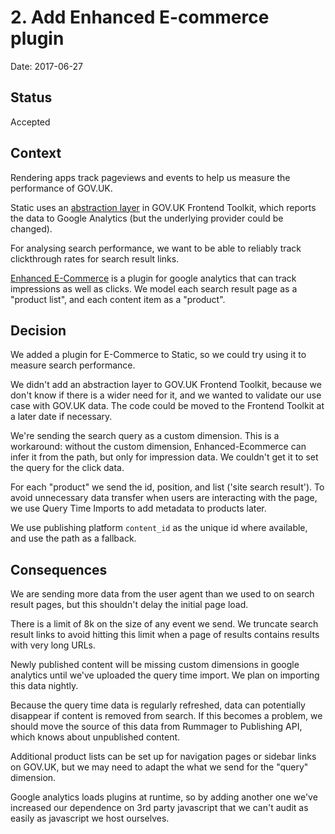 # 2. Add Enhanced E-commerce plugin

Date: 2017-06-27

## Status

Accepted

## Context

Rendering apps track pageviews and events to help us measure the performance
of GOV.UK.

Static uses an [abstraction layer](https://github.com/alphagov/govuk_frontend_toolkit/blob/master/docs/analytics.md) in GOV.UK Frontend Toolkit, which reports the data to Google Analytics (but the underlying provider could be changed).

For analysing search performance, we want to be able to reliably track clickthrough rates for search result links.

[Enhanced E-Commerce](https://developers.google.com/analytics/devguides/collection/analyticsjs/enhanced-ecommerce) is a plugin for google analytics that can track impressions as well as clicks. We model each search result page as a "product list", and each content item as a "product".

## Decision

We added a plugin for E-Commerce to Static, so we could try using it
to measure search performance.

We didn't add an abstraction layer to GOV.UK Frontend Toolkit, because we don't
know if there is a wider need for it, and we wanted to validate our use case with GOV.UK data. The code could be moved to the Frontend Toolkit at a later date if necessary.

We're sending the search query as a custom dimension. This is a workaround: without the custom dimension, Enhanced-Ecommerce
can infer it from the path, but only for impression data. We couldn't get it to set the query for the click data.

For each "product" we send the id, position, and list ('site search result'). To avoid unnecessary data transfer when users are interacting with the page, we use Query Time Imports to add
metadata to products later.

We use publishing platform `content_id` as the unique id where available, and use the path as a fallback.

## Consequences

We are sending more data from the user agent than we used to on search result pages, but this shouldn't delay the initial page load.

There is a limit of 8k on the size of any event we send. We truncate search result links to avoid hitting this limit when a page of results contains results with very long URLs.

Newly published content will be missing custom dimensions in google analytics until we've uploaded
the query time import. We plan on importing this data nightly.

Because the query time data is regularly refreshed, data can potentially disappear if content is removed from search. If this becomes a problem, we should move the source of this data from Rummager to Publishing API, which knows about unpublished content.

Additional product lists can be set up for navigation pages or sidebar links on GOV.UK, but we may need to adapt the what we send for the "query" dimension.

Google analytics loads plugins at runtime, so by adding another one we've increased our dependence on 3rd party javascript that we can't audit as easily as javascript we host ourselves.
